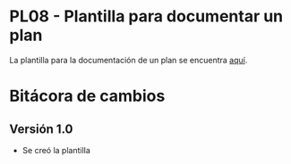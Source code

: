 # PL08 - Plantilla para documentar un plan

La plantilla para la documentación de un plan se encuentra [aquí](https://docs.google.com/document/d/1Sh4ChJzSrRqSLqtm9NkIaeHHHd7AxXktq20IdO0RUQ4/edit#).

# Bitácora de cambios

## Versión 1.0
  - Se creó la plantilla
